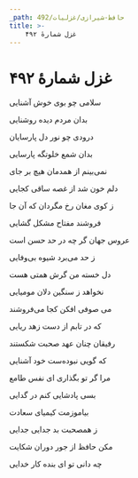 ```yaml
---
_path: حافظ-شیرازی/غزلیات/492
title: >-
    غزل شمارهٔ ۴۹۲
---
```

# غزل شمارهٔ ۴۹۲

<div class="b" id="bn1"><div class="m1"><p>سلامی چو بوی خوش آشنایی</p></div>
<div class="m2"><p>بدان مردم دیده روشنایی</p></div></div>
<div class="b" id="bn2"><div class="m1"><p>درودی چو نور دل پارسایان</p></div>
<div class="m2"><p>بدان شمع خلوتگه پارسایی</p></div></div>
<div class="b" id="bn3"><div class="m1"><p>نمی‌بینم از همدمان هیچ بر جای</p></div>
<div class="m2"><p>دلم خون شد از غصه ساقی کجایی</p></div></div>
<div class="b" id="bn4"><div class="m1"><p>ز کوی مغان رخ مگردان که آن جا</p></div>
<div class="m2"><p>فروشند مفتاح مشکل گشایی</p></div></div>
<div class="b" id="bn5"><div class="m1"><p>عروس جهان گر چه در حد حسن است</p></div>
<div class="m2"><p>ز حد می‌برد شیوه بی‌وفایی</p></div></div>
<div class="b" id="bn6"><div class="m1"><p>دل خسته من گرش همتی هست</p></div>
<div class="m2"><p>نخواهد ز سنگین دلان مومیایی</p></div></div>
<div class="b" id="bn7"><div class="m1"><p>می صوفی افکن کجا می‌فروشند</p></div>
<div class="m2"><p>که در تابم از دست زهد ریایی</p></div></div>
<div class="b" id="bn8"><div class="m1"><p>رفیقان چنان عهد صحبت شکستند</p></div>
<div class="m2"><p>که گویی نبوده‌ست خود آشنایی</p></div></div>
<div class="b" id="bn9"><div class="m1"><p>مرا گر تو بگذاری ای نفس طامع</p></div>
<div class="m2"><p>بسی پادشایی کنم در گدایی</p></div></div>
<div class="b" id="bn10"><div class="m1"><p>بیاموزمت کیمیای سعادت</p></div>
<div class="m2"><p>ز همصحبت بد جدایی جدایی</p></div></div>
<div class="b" id="bn11"><div class="m1"><p>مکن حافظ از جور دوران شکایت</p></div>
<div class="m2"><p>چه دانی تو ای بنده کار خدایی</p></div></div>
